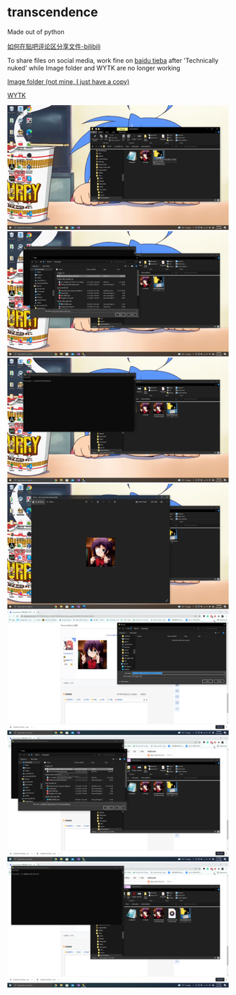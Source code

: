 # transcendence

Made out of python

[如何在贴吧评论区分享文件-bilibili](https://www.bilibili.com/video/BV1Cq4y1m7pS)

To share files on social media, work fine on [baidu tieba](https://tieba.baidu.com/) after 'Technically nuked' while Image folder and WYTK are no longer working

[Image folder (not mine, I just have a copy)](https://github.com/DAF201/trash_can/blob/main/%E5%9B%BE%E7%89%87%E6%96%87%E4%BB%B6%E5%A4%B9.html)

[WYTK](https://github.com/wytk/wytk.github.io)

<img src='https://github.com/DAF201/transcendence/blob/main/source/Screenshot%20(707).png'>

<img src='https://github.com/DAF201/transcendence/blob/main/source/Screenshot%20(708).png'>

<img src='https://github.com/DAF201/transcendence/blob/main/source/Screenshot%20(709).png'>

<img src='https://github.com/DAF201/transcendence/blob/main/source/Screenshot%20(710).png'>

<img src='https://github.com/DAF201/transcendence/blob/main/source/Screenshot%20(711).png'>

<img src='https://github.com/DAF201/transcendence/blob/main/source/Screenshot%20(712).png'>

<img src='https://github.com/DAF201/transcendence/blob/main/source/Screenshot%20(713).png'>
